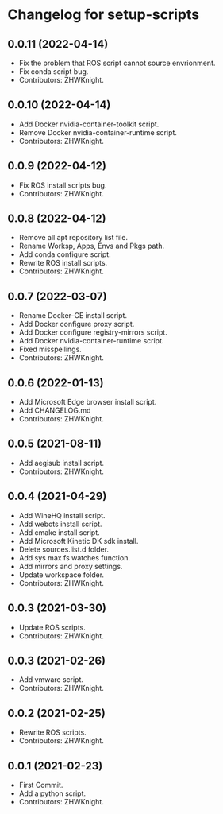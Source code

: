 # Changelog for setup-scripts

## 0.0.11 (2022-04-14)

* Fix the problem that ROS script cannot source envrionment.
* Fix conda script bug.
* Contributors: ZHWKnight.

## 0.0.10 (2022-04-14)

* Add Docker nvidia-container-toolkit script.
* Remove Docker nvidia-container-runtime script.
* Contributors: ZHWKnight.

## 0.0.9 (2022-04-12)

* Fix ROS install scripts bug.
* Contributors: ZHWKnight.

## 0.0.8 (2022-04-12)

* Remove all apt repository list file.
* Rename Worksp, Apps, Envs and Pkgs path.
* Add conda configure script.
* Rewrite ROS install scripts.
* Contributors: ZHWKnight.

## 0.0.7 (2022-03-07)

* Rename Docker-CE install script.
* Add Docker configure proxy script.
* Add Docker configure registry-mirrors script.
* Add Docker nvidia-container-runtime script.
* Fixed misspellings.
* Contributors: ZHWKnight.

## 0.0.6 (2022-01-13)

* Add Microsoft Edge browser install script.
* Add CHANGELOG.md
* Contributors: ZHWKnight.

## 0.0.5 (2021-08-11)

* Add aegisub install script.
* Contributors: ZHWKnight.

## 0.0.4 (2021-04-29)

* Add WineHQ install script.
* Add webots install script.
* Add cmake install script.
* Add Microsoft Kinetic DK sdk install.
* Delete sources.list.d folder.
* Add sys max fs watches function.
* Add mirrors and proxy settings.
* Update workspace folder.
* Contributors: ZHWKnight.

## 0.0.3 (2021-03-30)

* Update ROS scripts.
* Contributors: ZHWKnight.

## 0.0.3 (2021-02-26)

* Add vmware script.
* Contributors: ZHWKnight.

## 0.0.2 (2021-02-25)

* Rewrite ROS scripts.
* Contributors: ZHWKnight.

## 0.0.1 (2021-02-23)

* First Commit.
* Add a python script.
* Contributors: ZHWKnight.
